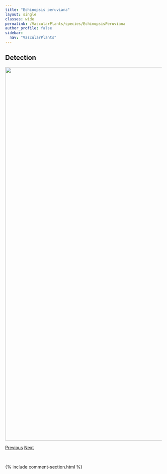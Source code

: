 ```yaml
---
title: "Echinopsis peruviana"
layout: single
classes: wide
permalink: /VascularPlants/species/EchinopsisPeruviana
author_profile: false
sidebar:
  nav: "VascularPlants"
---
```


<h2>Detection</h2>

<a href="https://drive.google.com/uc?export=view&id=1ZRlemQe_6ZCNxBPZSUBwTiufiACdhDdr">
<img src="https://drive.google.com/uc?export=view&id=1ZRlemQe_6ZCNxBPZSUBwTiufiACdhDdr" height = "1200" width = "800">
</a>


<a href="/DevelopmentWebsite/VascularPlants/species/EchinochloaMuricata" class="pagination--pager" title="Echinochloa muricata">Previous</a> <a href="/DevelopmentWebsite/VascularPlants/species/ElaeagnusAngustifolia" class="pagination--pager" title="Elaeagnus angustifolia">Next</a>

<p>&nbsp;</p>

{% include comment-section.html %}
